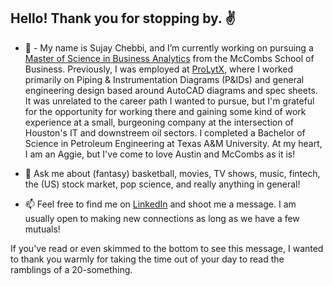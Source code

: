 ## Hello! Thank you for stopping by. :v:

- 🔭 - My name is Sujay Chebbi, and I’m currently working on pursuing a [Master of Science in Business Analytics](https://www.mccombs.utexas.edu/Master-of-Science-in-Business-Analytics) from the McCombs School of Business. Previously, I was employed at [ProLytX](https://www.prolytx.com), where I worked primarily on Piping & Instrumentation Diagrams (P&IDs) and general engineering design based around AutoCAD diagrams and spec sheets. It was unrelated to the career path I wanted to pursue, but I'm grateful for the opportunity for working there and gaining some kind of work experience at a small, burgeoning company at the intersection of Houston's IT and downstreem oil sectors. I completed a Bachelor of Science in Petroleum Engineering at Texas A&M University. At my heart, I am an Aggie, but I've come to love Austin and McCombs as it is!

- 💬 Ask me about (fantasy) basketball, movies, TV shows, music, fintech, the (US) stock market, pop science, and really anything in general!

- 📫 Feel free to find me on [LinkedIn](https://www.linkedin.com/in/sujaychebbi/) and shoot me a message. I am usually open to making new connections as long as we have a few mutuals!

If you've read or even skimmed to the bottom to see this message, I wanted to thank you warmly for taking the time out of your day to read the ramblings of a 20-something.

<!--
sujay-c/sujay-c** is a ✨ _special_ ✨ repository because its `README.md` (this file) appears on your GitHub profile.

Here are some ideas to get you started:

- 👯 I’m looking to collaborate on ...

- 🤔 I’m looking for help with ...

- ⚡ Fun fact: ...

 🌱 I’m currently learning various courses in my graduate program, but often get distracted as I read a lot about programming. At the crux of my persona, this defines me: someone knowledgeable about various concepts on a face-level, but no real in-depth knowledge. In short, I read too much and do too little. I'm trying to fix that. I have, what I think, is a solid grasp on Python and R, and I want to dive into more web development in my free time. I've been meaning to dive deeper into JavaScript for a while now but never really knew where to start. Obviously, the program I'm pursuing + looking and applying for jobs + networking + prepping for interviews takes up a lot of my time, but as the the spring semester comes to a close and graduation is looming in the horizon, I find myself hungry for more. I found a [Stanford course about web security](https://web.stanford.edu/class/cs253/) created by [Feross](https://github.com/feross) which combines web development and web security, but it would probably be a little bit too advanced for me. However, after taking a closer look at the structure of the course, I really like how he has compiled the lecture notes + the videos are all available for free on [YouTube](https://www.youtube.com/playlist?list=PL1y1iaEtjSYiiSGVlL1cHsXN_kvJOOhu-)! Eventually, I plan on building my own website, so I can make this about section a little less wordy and leave my GitHub for what it is supposed to be - a simple collection of my projects.

-->
